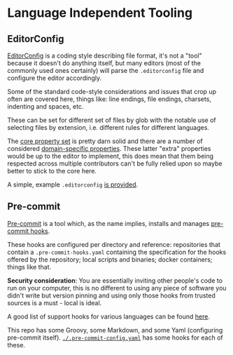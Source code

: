 # Language Independent Tooling

## EditorConfig

[EditorConfig](https://editorconfig.org/) is a coding style describing file format, it's not a "tool" because it doesn't do anything itself, but many editors (most of the commonly used ones certainly) will parse the `.editorconfig` file and configure the editor accordingly.

Some of the standard code-style considerations and issues that crop up often are covered here, things like: line endings, file endings, charsets, indenting and spaces, etc.

These can be set for different set of files by glob with the notable use of selecting files by extension, i.e. different rules for different languages.

The [core property set](https://github.com/editorconfig/editorconfig/wiki/EditorConfig-Properties#current-universal-properties) is pretty darn solid and there are a number of considered [domain-specific properties](https://github.com/editorconfig/editorconfig/wiki/EditorConfig-Properties#ideas-for-domain-specific-properties). These latter "extra" properties would be up to the editor to implement, this does mean that them being respected across multiple contributors can't be fully relied upon so maybe better to stick to the core here.

A simple, example `.editorconfig` [is provided](./.editorconfig).

## Pre-commit

[Pre-commit](https://pre-commit.com/) is a tool which, as the name implies, installs and manages [pre-commit hooks](https://git-scm.com/book/en/v2/Customizing-Git-Git-Hooks).

These hooks are configured per directory and reference: repositories that contain a `.pre-commit-hooks.yaml` containing the specification for the hooks offered by the repository; local scripts and binaries; docker containers; things like that.

**Security consideration**: You are essentially inviting other people's code to run on your computer, this is no different to using any piece of software you didn't write but version pinning and using only those hooks from trusted sources is a must - local is ideal.

A good list of support hooks for various languages can be found [here](https://pre-commit.com/hooks.html).

This repo has some Groovy, some Markdown, and some Yaml (configuring pre-commit itself). [`./.pre-commit-config.yaml`](./.pre-commit-config.yaml) has some hooks for each of these.
